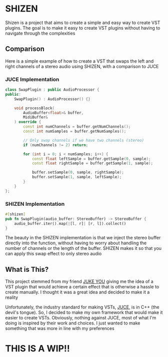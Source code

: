 # SHIZEN
Shizen is a project that aims to create a simple and easy way to create VST plugins. The goal is to make it easy to create VST plugins without having to navigate through the complexities

## Comparison
Here is a simple example of how to create a VST that swaps the left and right channels of a stereo audio using SHIZEN, with a comparison to JUCE

### JUCE Implementation
```cpp
class SwapPlugin : public AudioProcessor {
public:
    SwapPlugin() : AudioProcessor() {}

    void processBlock(
        AudioBuffer<float>& buffer,
        MidiBuffer&
    ) override {
        const int numChannels = buffer.getNumChannels();
        const int numSamples = buffer.getNumSamples();

        // Only swap channels if we have two channels (stereo)
        if (numChannels != 2) return;

        for (int i = 0; i < numSamples; i++) {
            const float leftSample = buffer.getSample(0, sample);
            const float rightSample = buffer.getSample(1, sample);

            buffer.setSample(0, sample, rightSample);
            buffer.setSample(1, sample, leftSample);
        }
    }
};
```

### SHIZEN Implementation
```rust
#[shizen]
pub fn SwapPlugin(audio_buffer: StereoBuffer) -> StereoBuffer {
    audio_buffer.iter().map(|[l, r]| [r, l]).collect()
}
```
The beauty in the SHIZEN implementation is that we inject the stereo buffer directly into the function, without having to worry about handling the number of channels or the length of the buffer. SHIZEN makes it so that you can apply this swap effect to only stereo audio

## What is This?
This project stemmed from my friend [JUKE YOU](https://soundcloud.com/jukeyou) giving me the idea of a VST plugin that would achieve a certain effect that is otherwise a hassle to create manually. I thought it was a great idea and decided to make it a reality

Unfortunately, the industry standard for making VSTs, [JUCE](https://juce.com), is in C++ (the devil's tongue). So, I decided to make my own framework that would make it easier to create VSTs. Obviously, nothing against JUCE, most of what I'm doing is inspired by their work and choices. I just wanted to make something that was more in line with my preferences

# THIS IS A WIP!!
